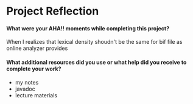 # Project Reflection

#### What were your AHA!! moments while completing this project?

When I realizes that lexical density shoudn't be the same 
for bif file as online analyzer provides 

#### What additional resources did you use or what help did you receive to complete your work? 
* my notes
* javadoc
* lecture materials
